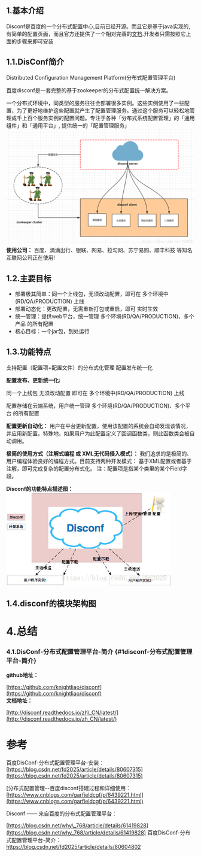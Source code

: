 ## 1.基本介绍

Disconf是百度的一个分布式配置中心,目前已经开源。而且它是基于java实现的,有简单的配置页面，而且官方还提供了一个相对完善的[文档](https://disconf.readthedocs.io/zh_CN/latest/).开发者只需按照它上面的步骤来即可安装

## 1.1.DisConf简介

Distributed Configuration Management Platform\(分布式配置管理平台\)

百度disconf是一套完整的基于zookeeper的分布式配置统一解决方案。

一个分布式环境中，同类型的服务往往会部署很多实例。这些实例使用了一些配置，为了更好地维护这些配置就产生了配置管理服务。通过这个服务可以轻松地管理成千上百个服务实例的配置问题。专注于各种「分布式系统配置管理」的「通用组件」和「通用平台」, 提供统一的「配置管理服务」
![img](/static/image/20180607092944288.png)
**使用公司：** 百度、滴滴出行、银联、网易、拉勾网、苏宁易购、顺丰科技 等知名互联网公司正在使用!
## 1.2.主要目标
* 部署极其简单：同一个上线包，无须改动配置，即可在 多个环境中(RD/QA/PRODUCTION) 上线
* 部署动态化：更改配置，无需重新打包或重启，即可 实时生效
* 统一管理：提供web平台，统一管理 多个环境(RD/QA/PRODUCTION)、多个产品 的所有配置
* 核心目标：一个jar包，到处运行

## 1.3.功能特点

支持配置（配置项+配置文件）的分布式化管理
配置发布统一化

**配置发布、更新统一化:**

同一个上线包 无须改动配置 即可在 多个环境中(RD/QA/PRODUCTION) 上线

配置存储在云端系统，用户统一管理 多个环境(RD/QA/PRODUCTION)、多个平台 的所有配置

**配置更新自动化：**
用户在平台更新配置，使用该配置的系统会自动发现该情况，并应用新配置。特殊地，如果用户为此配置定义了回调函数类，则此函数类会被自动调用。

**极简的使用方式（注解式编程 或 XML无代码侵入模式）：**
我们追求的是极简的、用户编程体验良好的编程方式。目前支持两种开发模式：
基于XML配置或者基于注解，即可完成复杂的配置分布式化。
注：配置项是指某个类里的某个Field字段。

**Disconf的功能特点描述图：**
![img](/static/image/20180607093327344.jpg)

## 1.4.disconf的模块架构图

# 4.总结

### 4.1.DisConf-分布式配置管理平台-简介 {#1disconf-分布式配置管理平台-简介}

**github地址：**

[https://github.com/knightliao/disconf](https://github.com/knightliao/disconf)  
**文档地址：**

[http://disconf.readthedocs.io/zh\_CN/latest/](http://disconf.readthedocs.io/zh_CN/latest/)

# 参考

百度DisConf-分布式配置管理平台-安装：  
[https://blog.csdn.net/fd2025/article/details/80607315](https://blog.csdn.net/fd2025/article/details/80607315)

\[分布式配置管理--百度disconf搭建过程和详细使用：  
[https://www.cnblogs.com/garfieldcgf/p/6439221.html](https://www.cnblogs.com/garfieldcgf/p/6439221.html)

Disconf —— 来自百度的分布式配置管理平台：

[https://blog.csdn.net/why\_768/article/details/61419828](https://blog.csdn.net/why_768/article/details/61419828)
百度DisConf-分布式配置管理平台-简介：
https://blog.csdn.net/fd2025/article/details/80604802


